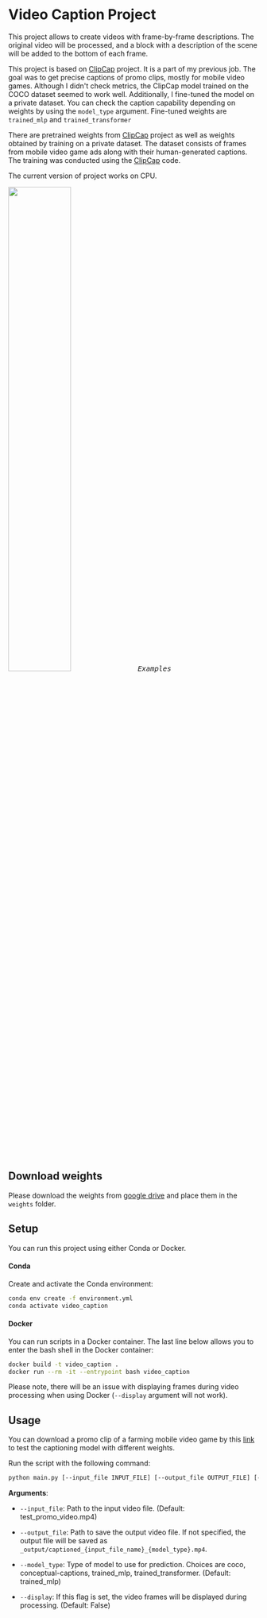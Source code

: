 # Video Caption Project


This project allows to create videos with frame-by-frame descriptions. The original video will be processed, and a block with a description of the scene will be added to the bottom of each frame.

This project is based on [ClipCap](https://github.com/rmokady/CLIP_prefix_caption) project. It is a part of my previous job. The goal was to get precise captions of promo clips, mostly for mobile video games. Although I didn't check metrics, the ClipCap model trained on the COCO dataset seemed to work well. Additionally, I fine-tuned the model on a private dataset. You can check the caption capability depending on weights by using the `model_type` argument. Fine-tuned weights are `trained_mlp` and `trained_transformer`

There are pretrained weights from [ClipCap](https://github.com/rmokady/CLIP_prefix_caption) project as well as weights obtained by training on a private dataset. The dataset consists of frames from mobile video game ads along with their human-generated captions. The training was conducted using the [ClipCap](https://github.com/rmokady/CLIP_prefix_caption) code.

The current version of project works on CPU.  

<kbd>
<img src="images/example.png" height=50%>
<em>Examples</em>
</kbd>

## Download weights

Please download the weights from [google drive](https://drive.google.com/drive/folders/1t25Rga6vjUec23W1UsfmnBzI5YvP0l2q?usp=sharing) and place them in the `weights` folder.

## Setup
You can run this project using either Conda or Docker.

#### Conda
Create and activate the Conda environment:
``` bash
conda env create -f environment.yml
conda activate video_caption
```

#### Docker
You can run scripts in a Docker container. The last line below allows you to enter the bash shell in the Docker container:
```bash
docker build -t video_caption .
docker run --rm -it --entrypoint bash video_caption
```
Please note, there will be an issue with displaying frames during video processing when using Docker (`--display` argument will not work).

## Usage

You can download a promo clip of a farming mobile video game by this [link](https://drive.google.com/file/d/1Y1WA0ga6rfrRTpesQEceAAxKBMfXbVFE/view?usp=sharing) to test the captioning model with different weights.

Run the script with the following command:

``` bash
python main.py [--input_file INPUT_FILE] [--output_file OUTPUT_FILE] [--model_type MODEL_TYPE] [--display]
```

**Arguments**:

- `--input_file`: Path to the input video file. (Default: test_promo_video.mp4)
  
- `--output_file`: Path to save the output video file. If not specified, the output file will be saved as `_output/captioned_{input_file_name}_{model_type}.mp4`.

- `--model_type`: Type of model to use for prediction. Choices are coco, conceptual-captions, trained_mlp, trained_transformer. (Default: trained_mlp)

- `--display`: If this flag is set, the video frames will be displayed during processing. (Default: False)
